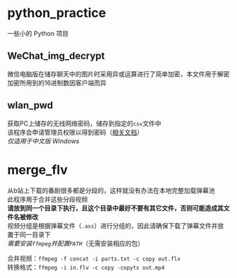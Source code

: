 # python_practice

一些小的 Python 项目

## WeChat_img_decrypt

微信电脑版在储存聊天中的图片时采用异或运算进行了简单加密，本文件用于解密  
加密所用到的16进制数因客户端而异

## wlan_pwd

获取PC上储存的无线网络密码，储存到指定的`csv`文件中  
该程序会申请管理员权限以得到密码（[相关文档](https://docs.microsoft.com/en-us/windows/win32/api/shellapi/nf-shellapi-shellexecutea)）  
*仅适用于中文版 Windows*

# merge_flv

从b站上下载的番剧很多都是分段的，这样就没有办法在本地完整加载弹幕池  
此程序用于合并这些分段视频  
**请放到同一个目录下执行，且这个目录中最好不要有其它文件，否则可能造成其文件名被修改**  
视频分组是根据弹幕文件（`.ass`）进行分组的，因此请确保下载了弹幕文件并放置于同一目录下  
*需要安装`ffmpeg`并配置`PATH`*（无需安装相应的包）

合并视频：`ffmpeg -f concat -i parts.txt -c copy out.flv`  
转换格式：`ffmpeg -i in.flv -c copy -copyts out.mp4`
